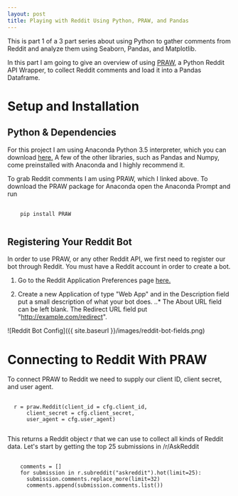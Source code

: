 ```yaml
---
layout: post
title: Playing with Reddit Using Python, PRAW, and Pandas
---
```


This is part 1 of a 3 part series about using Python to gather comments from Reddit and analyze them using Seaborn, Pandas, and Matplotlib.

In this part I am going to give an overview of using [PRAW](https://praw.readthedocs.io/en/latest/), a Python Reddit API Wrapper, to collect Reddit comments and load it into a Pandas Dataframe.

# Setup and Installation

## Python & Dependencies

For this project I am using Anaconda Python 3.5 interpreter, which you can download [here.](https://www.continuum.io/downloads) A few of the other libraries, such as Pandas and Numpy, come preinstalled with Anaconda and I highly recommend it.

To grab Reddit comments I am using PRAW, which I linked above. To download the PRAW package for Anaconda open the Anaconda Prompt and run

<pre>
  <code class="shell">
    pip install PRAW
  </code>
</pre>

## Registering Your Reddit Bot

In order to use PRAW, or any other Reddit API, we first need to register our bot through Reddit. You must have a Reddit account in order to create a bot.

1. Go to the Reddit Application Preferences page [here.](https://ssl.reddit.com/prefs/apps)

2. Create a new Application of type "Web App" and in the Description field put a small description of what your bot does.
..* The About URL field can be left blank. The Redirect URL field put "http://example.com/redirect".

![Reddit Bot Config]({{ site.baseurl }}/images/reddit-bot-fields.png)

# Connecting to Reddit With PRAW

To connect PRAW to Reddit we need to supply our client ID, client secret, and user agent.

<pre>
  <code class="python">
  r = praw.Reddit(client_id = cfg.client_id,
      client_secret = cfg.client_secret,
      user_agent = cfg.user_agent)
  </code>
</pre>

This returns a Reddit object *r* that we can use to collect all kinds of Reddit data. Let's start by getting the top 25 submissions in /r/AskReddit

<pre>
  <code class="python">
    comments = []
    for submission in r.subreddit("askreddit").hot(limit=25):
      submission.comments.replace_more(limit=32)
      comments.append(submission.comments.list())
  </code>
</pre>
